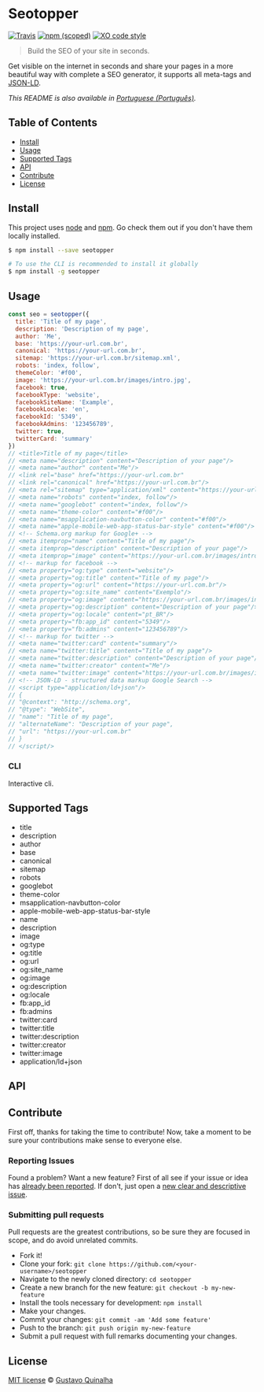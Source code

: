 # Seotopper

[![Travis](https://img.shields.io/travis/gustavoquinalha/seotopper.svg)](https://travis-ci.org/gustavoquinalha/seotopper)
[![npm (scoped)](https://img.shields.io/npm/v/seotopper.svg)](https://www.npmjs.com/package/seotopper)
[![XO code style](https://img.shields.io/badge/code_style-XO-5ed9c7.svg)](https://github.com/sindresorhus/xo)

> Build the SEO of your site in seconds.

Get visible on the internet in seconds and share your pages in a more beautiful way with complete a SEO generator, it supports all meta-tags and [JSON-LD](http://json-ld.org/).

*This README is also available in [Portuguese (Português)](README.pt.md).*

## Table of Contents
- [Install](#install)
- [Usage](#usage)
- [Supported Tags](#supported-tags)
- [API](#api)
- [Contribute](#contribute)
- [License](#license)

## Install

This project uses [node](http://nodejs.org) and [npm](https://npmjs.com). Go check them out if you don't have them locally installed.

```sh
$ npm install --save seotopper

# To use the CLI is recommended to install it globally
$ npm install -g seotopper
```

## Usage

```js
const seo = seotopper({
  title: 'Title of my page',
  description: 'Description of my page',
  author: 'Me',
  base: 'https://your-url.com.br',
  canonical: 'https://your-url.com.br',
  sitemap: 'https://your-url.com.br/sitemap.xml',
  robots: 'index, follow',
  themeColor: '#f00',
  image: 'https://your-url.com.br/images/intro.jpg',
  facebook: true,
  facebookType: 'website',
  facebookSiteName: 'Example',
  facebookLocale: 'en',
  facebookId: '5349',
  facebookAdmins: '123456789',
  twitter: true,
  twitterCard: 'summary'
})
// <title>Title of my page</title>
// <meta name="description" content="Description of your page"/>
// <meta name="author" content="Me"/>
// <link rel="base" href="https://your-url.com.br"
// <link rel="canonical" href="https://your-url.com.br"/>
// <meta rel="sitemap" type="application/xml" content="https://your-url.com.br/sitemap.xml"/>
// <meta name="robots" content="index, follow"/>
// <meta name="googlebot" content="index, follow"/>
// <meta name="theme-color" content="#f00"/>
// <meta name="msapplication-navbutton-color" content="#f00"/>
// <meta name="apple-mobile-web-app-status-bar-style" content="#f00"/>
// <!-- Schema.org markup for Google+ -->
// <meta itemprop="name" content="Title of my page"/>
// <meta itemprop="description" content="Description of your page"/>
// <meta itemprop="image" content="https://your-url.com.br/images/intro.jpg"/>
// <!-- markup for facebook -->
// <meta property="og:type" content="website"/>
// <meta property="og:title" content="Title of my page"/>
// <meta property="og:url" content="https://your-url.com.br"/>
// <meta property="og:site_name" content="Exemplo"/>
// <meta property="og:image" content="https://your-url.com.br/images/intro.jpg"/>
// <meta property="og:description" content="Description of your page"/>
// <meta property="og:locale" content="pt_BR"/>
// <meta property="fb:app_id" content="5349"/>
// <meta property="fb:admins" content="123456789"/>
// <!-- markup for twitter -->
// <meta name="twitter:card" content="summary"/>
// <meta name="twitter:title" content="Title of my page"/>
// <meta name="twitter:description" content="Description of your page"/>
// <meta name="twitter:creator" content="Me"/>
// <meta name="twitter:image" content="https://your-url.com.br/images/intro.jpg"/>
// <!-- JSON-LD - structured data markup Google Search -->
// <script type="application/ld+json"/>
// {
// "@context": "http://schema.org",
// "@type": "WebSite",
// "name": "Title of my page",
// "alternateName": "Description of your page",
// "url": "https://your-url.com.br"
// }
// </script/>
```

### CLI
Interactive cli.

## Supported Tags

- title
- description
- author
- base
- canonical
- sitemap
- robots
- googlebot
- theme-color
- msapplication-navbutton-color
- apple-mobile-web-app-status-bar-style
- name
- description
- image
- og:type
- og:title
- og:url
- og:site_name
- og:image
- og:description
- og:locale
- fb:app_id
- fb:admins
- twitter:card
- twitter:title
- twitter:description
- twitter:creator
- twitter:image
- application/ld+json

## API

## Contribute

First off, thanks for taking the time to contribute!
Now, take a moment to be sure your contributions make sense to everyone else.

### Reporting Issues

Found a problem? Want a new feature? First of all see if your issue or idea has [already been reported](../../issues).
If don't, just open a [new clear and descriptive issue](../../issues/new).

### Submitting pull requests

Pull requests are the greatest contributions, so be sure they are focused in scope, and do avoid unrelated commits.

- Fork it!
- Clone your fork: `git clone https://github.com/<your-username>/seotopper`
- Navigate to the newly cloned directory: `cd seotopper`
- Create a new branch for the new feature: `git checkout -b my-new-feature`
- Install the tools necessary for development: `npm install`
- Make your changes.
- Commit your changes: `git commit -am 'Add some feature'`
- Push to the branch: `git push origin my-new-feature`
- Submit a pull request with full remarks documenting your changes.

## License

[MIT license](LICENSE.md) &copy; [Gustavo Quinalha](http://quinalha.me/)
